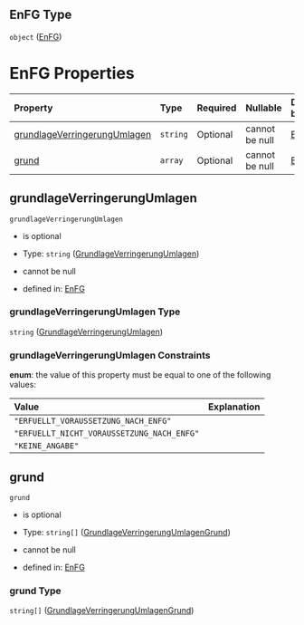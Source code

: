## EnFG Type

`object` ([EnFG](enfg.md))

# EnFG Properties

| Property                                                      | Type     | Required | Nullable       | Defined by                                                                                                                                                                                                   |
| :------------------------------------------------------------ | :------- | :------- | :------------- | :----------------------------------------------------------------------------------------------------------------------------------------------------------------------------------------------------------- |
| [grundlageVerringerungUmlagen](#grundlageverringerungumlagen) | `string` | Optional | cannot be null | [EnFG](grundlageverringerungumlagen.md "https://raw.githubusercontent.com/conuti-gmbh/bo4e-schema/master/schemas/v1/enum/GrundlageVerringerungUmlagen.schema.json#/properties/grundlageVerringerungUmlagen") |
| [grund](#grund)                                               | `array`  | Optional | cannot be null | [EnFG](enfg-properties-grund.md "https://raw.githubusercontent.com/conuti-gmbh/bo4e-schema/master/schemas/v1/com/EnFG.schema.json#/properties/grund")                                                        |

## grundlageVerringerungUmlagen



`grundlageVerringerungUmlagen`

*   is optional

*   Type: `string` ([GrundlageVerringerungUmlagen](grundlageverringerungumlagen.md))

*   cannot be null

*   defined in: [EnFG](grundlageverringerungumlagen.md "https://raw.githubusercontent.com/conuti-gmbh/bo4e-schema/master/schemas/v1/enum/GrundlageVerringerungUmlagen.schema.json#/properties/grundlageVerringerungUmlagen")

### grundlageVerringerungUmlagen Type

`string` ([GrundlageVerringerungUmlagen](grundlageverringerungumlagen.md))

### grundlageVerringerungUmlagen Constraints

**enum**: the value of this property must be equal to one of the following values:

| Value                                      | Explanation |
| :----------------------------------------- | :---------- |
| `"ERFUELLT_VORAUSSETZUNG_NACH_ENFG"`       |             |
| `"ERFUELLT_NICHT_VORAUSSETZUNG_NACH_ENFG"` |             |
| `"KEINE_ANGABE"`                           |             |

## grund



`grund`

*   is optional

*   Type: `string[]` ([GrundlageVerringerungUmlagenGrund](grundlageverringerungumlagengrund.md))

*   cannot be null

*   defined in: [EnFG](enfg-properties-grund.md "https://raw.githubusercontent.com/conuti-gmbh/bo4e-schema/master/schemas/v1/com/EnFG.schema.json#/properties/grund")

### grund Type

`string[]` ([GrundlageVerringerungUmlagenGrund](grundlageverringerungumlagengrund.md))
